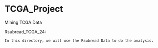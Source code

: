 # TCGA_Project
Mining TCGA Data

Rsubread_TCGA_24:


	In this directory, we will use the Rsubread Data to do the analysis.
